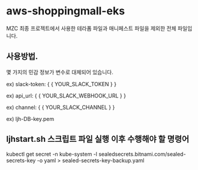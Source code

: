 # aws-shoppingmall-eks
MZC 최종 프로젝트에서 사용한 테라폼 파일과 매니페스트 파일을 제외한 전체 파일입니다.
## 사용방법.
몇 가지의 민감 정보가 변수로 대체되어 있습니다.

ex) slack-token: { { YOUR_SLACK_TOKEN } }

ex) api_url: { { YOUR_SLACK_WEBHOOK_URL } }

ex) channel: { { YOUR_SLACK_CHANNEL } }

ex) ljh-DB-key.pem

## ljhstart.sh 스크립트 파일 실행 이후 수행해야 할 명령어
kubectl get secret -n kube-system -l sealedsecrets.bitnami.com/sealed-secrets-key -o yaml > sealed-secrets-key-backup.yaml

